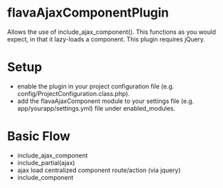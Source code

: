 flavaAjaxComponentPlugin
========================
Allows the use of include_ajax_component(). This functions as
you would expect, in that it lazy-loads a component. This
plugin requires jQuery.


Setup
=====
- enable the plugin in your project configuration file (e.g. config/ProjectConfiguration.class.php).
- add the flavaAjaxComponent module to your settings file (e.g. app/yourapp/settings.yml) file under enabled_modules.


Basic Flow
==========
- include_ajax_component
- include_partial(ajax)
- ajax load centralized component route/action (via jquery)
- include_component
